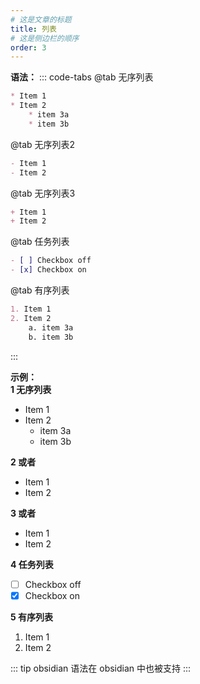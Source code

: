 ```yaml
---
# 这是文章的标题
title: 列表
# 这是侧边栏的顺序
order: 3
---
```

**语法：**
::: code-tabs
@tab 无序列表
```markdown
* Item 1
* Item 2
    * item 3a
    * item 3b
```
@tab 无序列表2
```markdown
- Item 1
- Item 2
```
@tab 无序列表3
```markdown
+ Item 1
+ Item 2
```
@tab 任务列表
```markdown
- [ ] Checkbox off
- [x] Checkbox on
```
@tab 有序列表
```markdown
1. Item 1
2. Item 2
    a. item 3a
    b. item 3b
```
:::

**示例：**  
**1 无序列表**
* Item 1
* Item 2
    * item 3a
    * item 3b

**2 或者**
- Item 1
- Item 2

**3 或者**
+ Item 1
+ Item 2

**4 任务列表**
- [ ] Checkbox off
- [x] Checkbox on

**5 有序列表**
1. Item 1
2. Item 2

::: tip obsidian
语法在 obsidian 中也被支持
:::